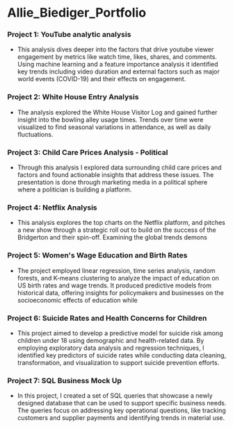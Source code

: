# Allie_Biediger_Portfolio

### Project 1: YouTube analytic analysis
* This analysis dives deeper into the factors that drive youtube viewer engagement by metrics like watch time, likes, shares, and comments. Using machine learning and a feature importance analysis it identified key trends including video duration and external factors such as major world events (COVID-19) and their effects on engagement.

### Project 2: White House Entry Analysis
* The analysis explored the White House Visitor Log and gained further insight into the bowling alley usage times. Trends over time were visualized to find seasonal variations in attendance, as well as daily fluctuations.

### Project 3: Child Care Prices Analysis - Political 
* Through this analysis I explored data surrounding child care prices and factors and found actionable insights that address these issues. The presentation is done through marketing media in a political sphere where a politician is building a platform.

### Project 4: Netflix Analysis
* This analysis explores the top charts on the Netflix platform, and pitches a new show through a strategic roll out to build on the success of the Bridgerton and their spin-off. Examining the global trends demons

### Project 5: Women's Wage Education and Birth Rates 
* The project employed linear regression, time series analysis, random forests, and K-means clustering to analyze the impact of education on US birth rates and wage trends. It produced predictive models from historical data, offering insights for policymakers and businesses on the socioeconomic effects of education while 

### Project 6: Suicide Rates and Health Concerns for Children
* This project aimed to develop a predictive model for suicide risk among children under 18 using demographic and health-related data. By employing exploratory data analysis and regression techniques, I identified key predictors of suicide rates while conducting data cleaning, transformation, and visualization to support suicide prevention efforts.

### Project 7: SQL Business Mock Up
* In this project, I created a set of SQL queries that showcase a newly designed database that can be used to support specific business needs. The queries focus on addressing key operational questions, like tracking customers and supplier payments and identifying trends in material use.

